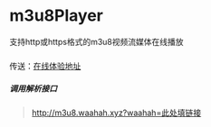 # m3u8Player
支持http或https格式的m3u8视频流媒体在线播放

#####
传送：[在线体验地址](http://m3u8.waahah.xyz/)

##### 调用解析接口
> http://m3u8.waahah.xyz?waahah=此处填链接
